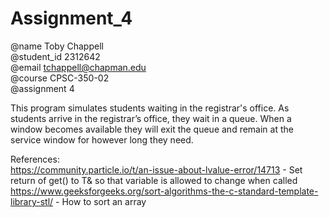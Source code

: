 # Assignment_4

@name Toby Chappell  
@student_id 2312642  
@email tchappell@chapman.edu  
@course CPSC-350-02  
@assignment 4  

This program simulates students waiting in the registrar's office. As students arrive in the registrar’s office, they wait in a queue. When a window becomes available they will exit the queue and remain at the service window for however long they need.

References:  
https://community.particle.io/t/an-issue-about-lvalue-error/14713 - Set return of get() to T& so that variable is allowed to change when called  
https://www.geeksforgeeks.org/sort-algorithms-the-c-standard-template-library-stl/ - How to sort an array  
